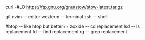 
curl -#LO https://ftp.gnu.org/gnu/stow/stow-latest.tar.gz

git
nvim -- editor
wezterm -- terminal
zsh -- shell

#btop -- like htop but better++
zoxide -- cd replacement
lsd -- ls replacement
fd -- find replacement
rg -- grep replacement

